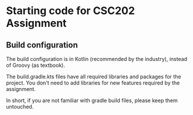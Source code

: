 # Starting code for CSC202 Assignment

## Build configuration

The build configuration is in Kotlin (recommended by the industry), instead of Groovy (as textbook).

The build.gradle.kts files have all required libraries and packages for the project. You don't need to add libraries for new features required by the assignment.

In short, if you are not familiar with gradle build files, please keep them untouched.
